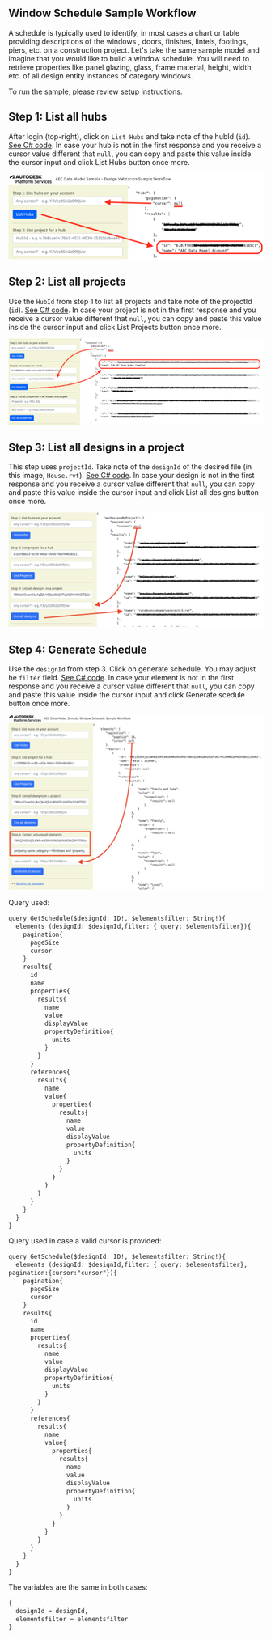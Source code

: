 ## Window Schedule Sample Workflow

A schedule is typically used to identify, in most cases a chart or table providing descriptions of the windows , doors, finishes, lintels, footings, piers, etc. on a construction project. Let's take the same sample model and imagine that you would like to build a window schedule. You will need to retrieve properties like panel glazing, glass, frame material, height, width, etc. of all design entity instances of category windows.

To run the sample, please review [setup](./README.md#SETUP) instructions.

## Step 1: List all hubs

After login (top-right), click on `List Hubs` and take note of the hubId (`id`). [See C# code](/Controllers/HubsProjects.cs).
In case your hub is not in the first response and you receive a cursor value different that `null`, you can copy and paste this value inside the cursor input and click List Hubs button once more.

![Step 1](./images/hubs.png)

## Step 2: List all projects

Use the `HubId` from step 1 to list all projects and take note of the projectId (`id`). [See C# code](/Controllers/HubsProjects.cs).
In case your project is not in the first response and you receive a cursor value different that `null`, you can copy and paste this value inside the cursor input and click List Projects button once more.

![Step 2](./images/projects.png)

## Step 3: List all designs in a project

This step uses `projectId`. Take note of the `designId` of the desired file (in this image, `House.rvt`). [See C# code](/Controllers/Designs.cs).
In case your design is not in the first response and you receive a cursor value different that `null`, you can copy and paste this value inside the cursor input and click List all designs button once more.

![Step 3](./images/designs.png)

## Step 4: Generate Schedule

Use the `designId` from step 3. Click on generate schedule. You may adjust he `filter` field. [See C# code](/Controllers/Schedule.cs).
In case your element is not in the first response and you receive a cursor value different that `null`, you can copy and paste this value inside the cursor input and click Generate scedule button once more.

![Step 3](./images/schedule.png)

Query used:

```
query GetSchedule($designId: ID!, $elementsfilter: String!){
  elements (designId: $designId,filter: { query: $elementsfilter}){
    pagination{
      pageSize
      cursor
    }
    results{
      id
      name
      properties{
        results{
          name
          value
          displayValue
          propertyDefinition{
            units
          }
        }
      }
      references{
        results{
          name
          value{
            properties{
              results{
                name
                value
                displayValue
                propertyDefinition{
                  units
                }
              }
            }
          }
        }
      }
    }
  }
}
```

Query used in case a valid cursor is provided:

```
query GetSchedule($designId: ID!, $elementsfilter: String!){
  elements (designId: $designId,filter: { query: $elementsfilter}, pagination:{cursor:"cursor"}){
    pagination{
      pageSize
      cursor
    }
    results{
      id
      name
      properties{
        results{
          name
          value
          displayValue
          propertyDefinition{
            units
          }
        }
      }
      references{
        results{
          name
          value{
            properties{
              results{
                name
                value
                displayValue
                propertyDefinition{
                  units
                }
              }
            }
          }
        }
      }
    }
  }
}
```

The variables are the same in both cases:

```
{
  designId = designId,
  elementsfilter = elementsfilter
}
```
